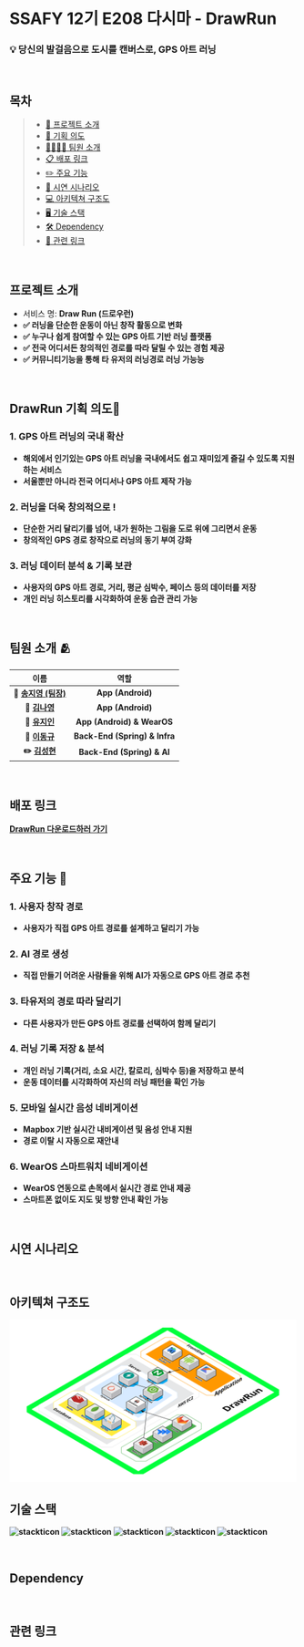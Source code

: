 # SSAFY 12기 E208 다시마 - DrawRun

### 💡 당신의 발걸음으로 도시를 캔버스로, GPS 아트 러닝



<br>

## 목차

> - [👋 프로젝트 소개](#프로젝트-소개)
> - [📖 기획 의도](#기획-의도)
> - [👩‍👩‍👧‍👧 팀원 소개](#팀원-소개)
> - [📋 배포 링크](#배포-링크)
> - [✏️ 주요 기능](#주요-기능)
> - [🚩 시연 시나리오](#시연-시나리오)
> - [💻 아키텍쳐 구조도](#아키텍쳐-구조도)
> - [🖥️ 기술 스택](#기술-스택)
> - [🛠 Dependency](#Dependency)
> - [🔗 관련 링크](#관련-링크)

<br>

## 프로젝트 소개
 - 서비스 명: <b>Draw Run (드로우런) 
 - ✅ 러닝을 단순한 운동이 아닌 창작 활동으로 변화
 - ✅ 누구나 쉽게 참여할 수 있는 GPS 아트 기반 러닝 플랫폼
 - ✅ 전국 어디서든 창의적인 경로를 따라 달릴 수 있는 경험 제공
 - ✅ 커뮤니티기능을 통해 타 유저의 러닝경로 러닝 가능능

<br>

## DrawRun 기획 의도🎨 
### 1. GPS 아트 러닝의 국내 확산
- 해외에서 인기있는 GPS 아트 러닝을 국내에서도 쉽고 재미있게 즐길 수 있도록 지원하는 서비스
- 서울뿐만 아니라 전국 어디서나 GPS 아트 제작 가능
### 2. 러닝을 더욱 창의적으로 !
- 단순한 거리 달리기를 넘어, 내가 원하는 그림을 도로 위에 그리면서 운동
- 창의적인 GPS 경로 창작으로 러닝의 동기 부여 강화
### 3. 러닝 데이터 분석 & 기록 보관
- 사용자의 GPS 아트 경로, 거리, 평균 심박수, 페이스 등의 데이터를 저장
- 개인 러닝 히스토리를 시각화하여 운동 습관 관리 가능

<br>

## 팀원 소개 🫂
| 이름 | 역할 |
|:--:|:--:|
| 👑 **[송지영 (팀장)](https://github.com/xongeeuse)** | App (Android) |
| 🌟 **[김나영](https://github.com/skdud5126)** | App (Android) |
| 🎉 **[유지인](https://github.com/Yu-jiin)** | App (Android) & WearOS |
| 🐶 **[이동규](https://github.com/Iwannabegosu)** | Back-End (Spring) & Infra |
| ✏️ **[김성현](https://github.com/SeonghyeonKim)** | Back-End (Spring) & AI |

<br>

## 배포 링크

[DrawRun 다운로드하러 가기]()

<br>

## 주요 기능 🚀
### 1. 사용자 창작 경로  
 - 사용자가 직접 GPS 아트 경로를 설계하고 달리기 가능  

### 2. AI 경로 생성  
 - 직접 만들기 어려운 사람들을 위해 **AI가 자동으로 GPS 아트 경로 추천**  

### 3. 타유저의 경로 따라 달리기  
 - 다른 사용자가 만든 **GPS 아트 경로를 선택하여 함께 달리기**  

### 4. 러닝 기록 저장 & 분석  
- 개인 러닝 기록(거리, 소요 시간, 칼로리, 심박수 등)을 저장하고 분석  
- 운동 데이터를 시각화하여 **자신의 러닝 패턴을 확인 가능**  

### 5. 모바일 실시간 음성 네비게이션  
- **Mapbox 기반 실시간 내비게이션 및 음성 안내 지원**  
- 경로 이탈 시 **자동으로 재안내**  

### 6. WearOS 스마트워치 네비게이션  
- **WearOS 연동으로 손목에서 실시간 경로 안내 제공**  
- **스마트폰 없이도 지도 및 방향 안내 확인 가능**  

<br>

## 시연 시나리오

<br>


## 아키텍쳐 구조도

<img src="./etc/architecture.png" alt="아키텍쳐 구조도" >

<br>


## 기술 스택

![stackticon](https://firebasestorage.googleapis.com/v0/b/stackticon-81399.appspot.com/o/images%2F1740072335809?alt=media&token=b3dab147-e6f2-49ea-bf8a-eda13f2d35e6)
![stackticon](https://firebasestorage.googleapis.com/v0/b/stackticon-81399.appspot.com/o/images%2F1740072418339?alt=media&token=d22c87ac-6fe6-4750-a3fe-67a63bcac951)
![stackticon](https://firebasestorage.googleapis.com/v0/b/stackticon-81399.appspot.com/o/images%2F1740072468571?alt=media&token=3139cace-309c-4116-8f8e-c861f1a965a0)
![stackticon](https://firebasestorage.googleapis.com/v0/b/stackticon-81399.appspot.com/o/images%2F1740072507945?alt=media&token=9b08e689-9649-49b3-9ea0-d7df3a2b05ce)
![stackticon](https://firebasestorage.googleapis.com/v0/b/stackticon-81399.appspot.com/o/images%2F1740072548203?alt=media&token=f899ac58-5e5c-4816-94dd-cb9bf8972db0)

<br>

## Dependency

<br>

## 관련 링크

<br>


